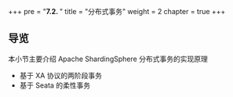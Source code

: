 +++
pre = "<b>7.2. </b>"
title = "分布式事务"
weight = 2
chapter = true
+++

## 导览

本小节主要介绍 Apache ShardingSphere 分布式事务的实现原理

* 基于 XA 协议的两阶段事务
* 基于 Seata 的柔性事务
